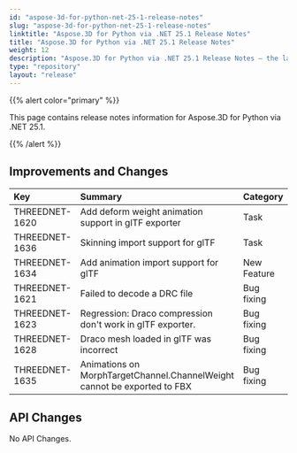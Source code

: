 ```yaml
---
id: "aspose-3d-for-python-net-25-1-release-notes"
slug: "aspose-3d-for-python-net-25-1-release-notes"
linktitle: "Aspose.3D for Python via .NET 25.1 Release Notes"
title: "Aspose.3D for Python via .NET 25.1 Release Notes"
weight: 12
description: "Aspose.3D for Python via .NET 25.1 Release Notes – the latest updates and fixes."
type: "repository"
layout: "release"
---
```


{{% alert color="primary" %}}

This page contains release notes information for Aspose.3D for Python via .NET 25.1.

{{% /alert %}}
## **Improvements and Changes**
|**Key**|**Summary**|**Category**|
| :- | :- | :- |
| THREEDNET-1620 | Add deform weight animation support in glTF exporter | Task |
| THREEDNET-1636 | Skinning import support for glTF | Task |
| THREEDNET-1634 | Add animation import support for glTF | New Feature |
| THREEDNET-1621 | Failed to decode a DRC file | Bug fixing |
| THREEDNET-1623 | Regression: Draco compression don't work in glTF exporter. | Bug fixing |
| THREEDNET-1628 | Draco mesh loaded in glTF was incorrect | Bug fixing |
| THREEDNET-1635 | Animations on MorphTargetChannel.ChannelWeight cannot be exported to FBX | Bug fixing |

## API Changes ##

No API Changes.
